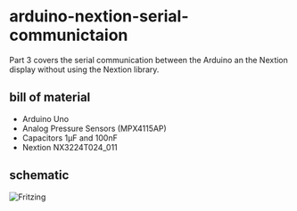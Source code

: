 # arduino-nextion-serial-communictaion
Part 3 covers the serial communication between the Arduino an the Nextion display without using the Nextion library.

## bill of material
* Arduino Uno
* Analog Pressure Sensors (MPX4115AP)
* Capacitors 1µF and 100nF
* Nextion NX3224T024_011

## schematic
![Fritzing](https://github.com/yz88/arduino-digital-carb-sync/blob/master/part3/arduino-carb-sync-part3-001.PNG)
